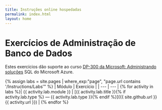```yaml
---
title: Instruções online hospedadas
permalink: index.html
layout: home
---
```


# Exercícios de Administração de Banco de Dados

Estes exercícios dão suporte ao curso [DP-300 da Microsoft: Administrando soluções](https://docs.microsoft.com/training/courses/dp-300t00) SQL do Microsoft Azure.

{% assign labs = site.pages | where_exp:"page", "page.url contains '/Instructions/Labs'" %}
| Módulo | Exercício |
| --- | --- | 
{% for activity in labs  %}| {{ activity.lab.module }} | [{{ activity.lab.title }}{% if activity.lab.type %} — {{ activity.lab.type }}{% endif %}]({{ site.github.url }}{{ activity.url }}) |
{% endfor %}

